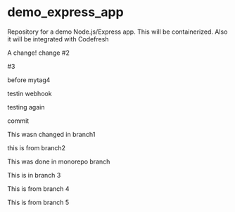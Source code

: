 # demo_express_app
Repository for a demo Node.js/Express app. This will be containerized. Also it will be integrated with Codefresh

A change!
change #2

#3

before mytag4

testin webhook

testing again

commit


This wasn changed in branch1




this is from branch2

This was done in monorepo branch

This is in branch 3

This is from branch 4

This is from branch 5
